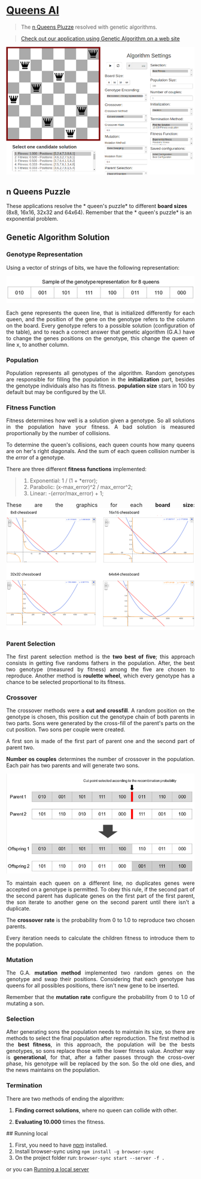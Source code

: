 # [Queens AI](https://rc-dynamics.github.io/queens_AI/)
> The [n Queens Pluzze](https://en.wikipedia.org/wiki/Eight_queens_puzzle) resolved with genetic algorithms.

> [Check out our application using Genetic Algorithm on a web site](https://rc-dynamics.github.io/queens_AI/)


![](figs/queens.png)

## n Queens Puzzle
These applications resolve the * queen's puzzle* to different **board sizes** (8x8, 16x16, 32x32 and 64x64). Remember that the * queen's puzzle* is an exponential problem.



## Genetic Algorithm Solution

### Genotype Representation

Using a vector of strings of bits, we have the following representation:

![](figs/genotype.png)
<div style="text-align: justify">  
Each gene represents the queen line, that is initialized differently for each queen, and the position of the gene on the genotype refers to the column on the board. 
Every genotype refers to a possible solution (configuration of the table), and to reach a correct answer that genetic algorithm (G.A.) have to change the genes positions on the genotype, this change the queen of line x, to another column.

###  Population
Population represents all genotypes of the algorithm. Random genotypes are responsible for filling the population in the **initialization** part, besides the genotype individuals also has its fitness.
**population size** stars in 100 by default but may be configured by the UI.

###  Fitness Function
Fitness determines how well is a solution given a genotype. So all solutions in the population have your fitness. A bad solution is measured proportionally by the number of collisions.

To determine the queen's collisions, each queen counts how many queens are on her's right diagonals. And the sum of each queen collision number is the *error* of a genotype. 

There are three different **fitness functions** implemented:
>1. Exponential:   1 / (1 + *error);
>2. Parabolic:  (x-max_error)^2 / max_error^2; 
>2. Linear:  -(*error*/max_error) + 1;

These are the graphics for each **board size**:
![](figs/fitness_function.png)

###  Parent Selection
The first parent selection method is the **two best of five**; this approach consists in getting five randoms fathers in the population. After, the best two genotype (measured by fitness) among the five are chosen to reproduce. 
Another method is **roulette wheel**, which every genotype has a chance to be selected proportional to its fitness.

###  Crossover
The crossover methods were a **cut and crossfill**. A random position on the genotype is chosen, this position cut the genotype chain of both parents in two parts. Sons were generated by the cross-fill of the parent's parts on the cut position. Two sons per couple were created.

A first son is made of the first part of parent one and the second part of parent two.

**Number os couples** determines the number of crossover in the population. Each pair has two parents and will generate two sons.

![](figs/crossover.png)

To maintain each queen on a different line, no duplicates genes were accepted on a genotype is permitted. To obey this rule, if the second part of the second parent has duplicate genes on the first part of the first parent, the son iterate to another gene on the second parent until there isn't a duplicate.

The **crossover rate** is the probability from 0 to 1.0 to reproduce two chosen parents.

Every iteration needs to calculate the children fitness to introduce them to the population.


###  Mutation
The G.A. **mutation method** implemented two random genes on the genotype and swap their positions. Considering that each genotype has queens for all possibles positions, there isn't new gene to be inserted.

Remember that the **mutation rate** configure the probability from 0 to 1.0 of mutating a son.

### Selection 

After generating sons the population needs to maintain its size, so there are methods to select the final population after reproduction. 
The first method is the **best fitness**, in this approach, the population will be the bests genotypes, so sons replace those with the lower fitness value.
Another way is **generational**, for that, after a father passes through the cross-over phase, his genotype will be replaced by the son. So the old one dies, and the news maintains on the population.

### Termination 
There are two methods of ending the algorithm:
1. **Finding correct solutions**, where no queen can collide with other.

2. **Evaluating 10.000** times the fitness. 

</div>
## Running local

1. First, you need to have [npm](https://www.npmjs.com) installed.
2. Install browser-sync using `npm install -g browser-sync`
3. On the project folder run: `browser-sync start --server -f .`

or you can [Running a local server](https://github.com/processing/p5.js/wiki/Local-server)
